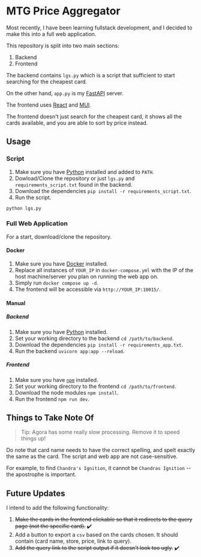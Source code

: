 # MTG Price Aggregator

Most recently, I have been learning fullstack development, and I decided to make this into a full web application.

This repository is split into two main sections:

1. Backend
2. Frontend

The backend contains `lgs.py` which is a script that sufficient to start searching for the cheapest card.

On the other hand, `app.py` is my [FastAPI](https://fastapi.tiangolo.com/) server.

The frontend uses [React](https://react.dev/?uwu=true) and [MUI](https://mui.com/).

The frontend doesn't just search for the cheapest card, it shows all the cards available, and you are able to sort by price instead.

## Usage

### Script

1. Make sure you have [Python](https://www.python.org/) installed and added to `PATH`.
2. Dowload/Clone the repository or just `lgs.py` and `requirements_script.txt` found in the backend.
3. Download the dependencies `pip install -r requirements_script.txt`.
4. Run the script.

``` bash
python lgs.py
```

### Full Web Application

For a start, download/clone the repository.

#### Docker

1. Make sure you have [Docker](https://www.docker.com/) installed.
2. Replace all instances of `YOUR_IP` in `docker-compose.yml` with the IP of the host machine/server you plan on running the web app on.
3. Simply run `docker compose up -d`.
4. The frontend will be accessible via `http://YOUR_IP:10015/`.

#### Manual

##### Backend

1. Make sure you have [Python](https://www.python.org/) installed.
2. Set your working directory to the backend `cd /path/to/backend`.
3. Download the dependencies `pip install -r requirements_app.txt`.
4. Run the backend `uvicorn app:app --reload`.

##### Frontend

1. Make sure you have [`npm`](https://www.npmjs.com/) installed.
2. Set your working directory to the frontend `cd /path/to/frontend`.
3. Download the node modules `npm install`.
4. Run the frontend `npm run dev`.

## Things to Take Note Of

> Tip: Agora has some really slow processing. Remove it to speed things up!

Do note that card name needs to have the correct spelling, and spelt exactly the same as the card. The script and web app are not case-sensitive.

For example, to find `Chandra's Ignition`, it cannot be `Chandras Ignition` -- the apostrophe is important.

## Future Updates

I intend to add the following functionality:

1. ~~Make the cards in the frontend clickable so that it redirects to the query page (not the specific card).~~ ✔️
2. Add a button to export a `csv` based on the cards chosen. It should contain (card name, store, price, link to query).
3. ~~Add the query link to the script output if it doesn't look too ugly.~~ ✔️
